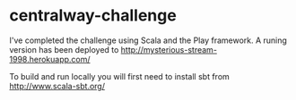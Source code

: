 # centralway-challenge

I've completed the challenge using Scala and the Play framework. A runing version has been deployed to http://mysterious-stream-1998.herokuapp.com/

To build and run locally you will first need to install sbt from http://www.scala-sbt.org/
